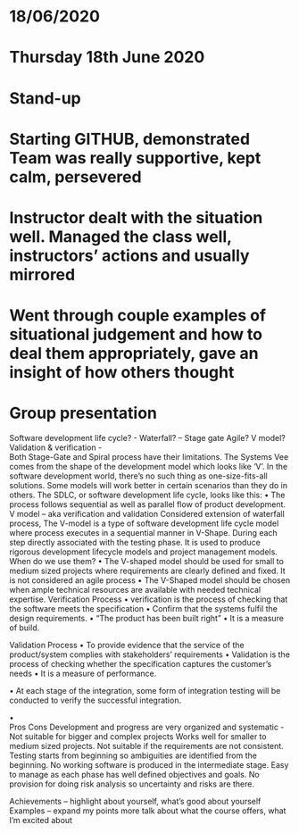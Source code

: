 #   18/06/2020
#   Thursday 18th June 2020
#   Stand-up 
#   Starting GITHUB, demonstrated Team was really supportive, kept calm, persevered 
#   Instructor dealt with the situation well. Managed the class well, instructors’ actions and usually mirrored 
#   Went through couple examples of situational judgement and how to deal them appropriately, gave an insight of how others thought 
#   Group presentation

Software development life cycle? - 
Waterfall? – Stage gate 
Agile?
V model? Validation & verification -  
Both Stage-Gate and Spiral process have their limitations.
The Systems Vee comes from the shape of the development model which looks like ‘V’.
In the software development world, there’s no such thing as one-size-fits-all solutions. Some models will work better in certain scenarios than they do in others. The SDLC, or software development life cycle, looks like this:
•	The process follows sequential as well as parallel flow of product development.
V model – aka verification and validation 
Considered extension of waterfall process, The V-model is a type of software development life cycle model where process executes in a sequential manner in V-Shape. During each step directly associated with the testing phase. It is used to produce rigorous development lifecycle models and project management models. 
When do we use them?
•	The V-shaped model should be used for small to medium sized projects where requirements are clearly defined and fixed. It is not considered an agile process
•	The V-Shaped model should be chosen when ample technical resources are available with needed technical expertise.
Verification Process 
•	verification is the process of checking that the software meets the specification
•	Confirm that the systems fulfil the design requirements.
•	“The product has been built right”
•	It is a measure of build.

Validation Process
•	To provide evidence that the service of the product/system complies with stakeholders’ requirements
•	Validation is the process of checking whether the specification captures the customer’s needs
•	It is a measure of performance.


•	At each stage of the integration, some form of integration testing will be conducted to verify the successful integration.

•	
Pros	Cons
 Development and progress are very organized and systematic	-Not suitable for bigger and complex projects
Works well for smaller to medium sized projects.	Not suitable if the requirements are not consistent.
Testing starts from beginning so ambiguities are identified from the beginning.	No working software is produced in the intermediate stage.
Easy to manage as each phase has well defined objectives and goals.	No provision for doing risk analysis so uncertainty and risks are there.


Achievements – highlight about yourself, what’s good about yourself 
Examples – expand my points more talk about what the course offers, what I’m excited about 
